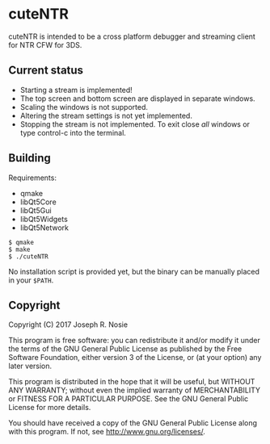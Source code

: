 # cuteNTR

cuteNTR is intended to be a cross platform debugger and streaming client for
NTR CFW for 3DS.

## Current status

- Starting a stream is implemented!
- The top screen and bottom screen are displayed in separate windows.
- Scaling the windows is not supported.
- Altering the stream settings is not yet implemented.
- Stopping the stream is not implemented. To exit close _all_ windows or type
  control-c into the terminal.

## Building

Requirements:
- qmake
- libQt5Core
- libQt5Gui
- libQt5Widgets
- libQt5Network

```
$ qmake
$ make
$ ./cuteNTR
```

No installation script is provided yet, but the binary can be manually placed
in your `$PATH`.

## Copyright

Copyright (C) 2017 Joseph R. Nosie

This program is free software: you can redistribute it and/or modify it under
the terms of the GNU General Public License as published by the Free Software
Foundation, either version 3 of the License, or (at your option) any later
version.

This program is distributed in the hope that it will be useful, but WITHOUT ANY
WARRANTY; without even the implied warranty of MERCHANTABILITY or FITNESS FOR A
PARTICULAR PURPOSE. See the GNU General Public License for more details.

You should have received a copy of the GNU General Public License along with
this program. If not, see http://www.gnu.org/licenses/.
